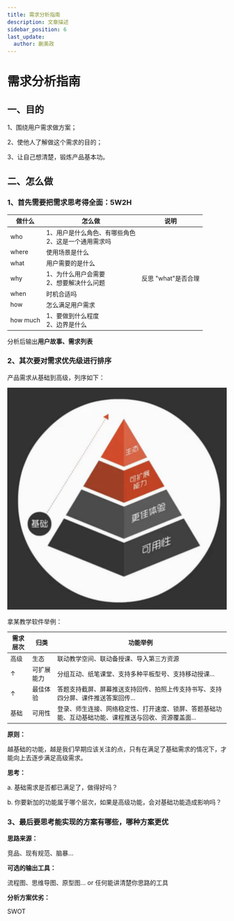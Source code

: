 ```yaml
---
title: 需求分析指南
description: 文章描述
sidebar_position: 6
last_update:
  author: 蒯美政
---
```


# 需求分析指南

## 一、目的

1、围绕用户需求做方案；

2、使他人了解做这个需求的目的；

3、让自己想清楚，锻炼产品基本功。

## 二、怎么做

### 1、首先需要把需求思考得全面：5W2H

| 做什么   | 怎么做                                                   | 说明                |
| -------- | -------------------------------------------------------- | ------------------- |
| who      | 1、用户是什么角色、有哪些角色<br />2、这是一个通用需求吗 |                     |
| where    | 使用场景是什么                                           |                     |
| what     | 用户需要的是什么                                         |                     |
| why      | 1、为什么用户会需要<br />2、想要解决什么问题             | 反思 "what"是否合理 |
| when     | 时机合适吗                                               |                     |
| how      | 怎么满足用户需求                                         |                     |
| how much | 1、要做到什么程度<br />2、边界是什么                     |                     |

分析后输出**用户故事、需求列表**

### 2、其次要对需求优先级进行排序

产品需求从基础到高级，列序如下：

![](./assets/intro-1658217098015.png)

拿某教学软件举例：

| 需求层次 | 归类       | 功能举例                                                                                              |
| -------- | ---------- | ----------------------------------------------------------------------------------------------------- |
| 高级     | 生态       | 联动教学空间、联动备授课、导入第三方资源                                                              |
| ↑        | 可扩展能力 | 分组互动、纸笔课堂、支持多种平板型号、支持移动授课...                                                 |
| ↑        | 最佳体验   | 答题支持截屏、屏幕推送支持回传、拍照上传支持书写、支持四分屏、课件推送答案回传...                     |
| 基础     | 可用性     | 登录、师生连接、网络稳定性、打开速度、锁屏、答题基础功能、互动基础功能、课程推送与回收、资源覆盖面... |

**原则：**

越基础的功能，越是我们早期应该关注的点，只有在满足了基础需求的情况下，才能向上去逐步满足高级需求。

**思考：**

a. 基础需求是否都已满足了，做得好吗？

b. 你要新加的功能属于哪个层次，如果是高级功能，会对基础功能造成影响吗？

### 3、最后要思考能实现的方案有哪些，哪种方案更优

**思路来源：**

竞品、现有规范、脑暴...

**可选的输出工具：**

流程图、思维导图、原型图... or 任何能讲清楚你思路的工具

**分析方案优劣：**

SWOT
